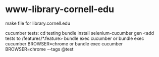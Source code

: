 # www-library-cornell-edu
make file for library.cornell.edu

cucumber tests:
cd testing
bundle install
selenium-cucumber gen
<add tests to /features/*.feature>
bundle exec cucumber
or
bundle exec cucumber BROWSER=chrome
or
bundle exec cucumber BROWSER=chrome --tags @test
